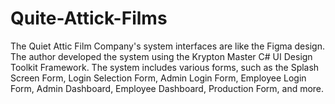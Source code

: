 # Quite-Attick-Films

The Quiet Attic Film Company's system interfaces are like the Figma design. 
The author developed the system using the Krypton Master C# UI Design Toolkit Framework. 
The system includes various forms, such as the Splash Screen Form, Login Selection Form, Admin Login Form, Employee Login Form, Admin Dashboard, Employee Dashboard, Production Form, and more.
